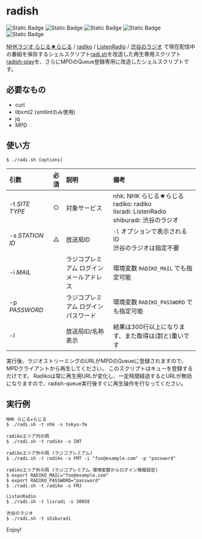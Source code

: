 # radish
![Static Badge](https://img.shields.io/badge/-RaspberryPi-A22846?logo=raspberrypi&logoColor=white)
 ![Static Badge](https://img.shields.io/badge/-Raspi_Audio-red) ![Static Badge](https://img.shields.io/badge/-MPD-brightgreen)
 ![Static Badge](https://img.shields.io/badge/GNU_Bash-4EAA25?logo=gnubash&logoColor=white) ![Static Badge](https://img.shields.io/badge/license-MIT-blue) 

[NHKラジオ らじる★らじる](https://www.nhk.or.jp/radio/) / [radiko](http://radiko.jp/) / [ListenRadio](http://listenradio.jp/) / [渋谷のラジオ](https://shiburadi.com/) で現在配信中の番組を保存するシェルスクリプト[radi.sh](https://github.com/uru2/radish)を改造した再生専用スクリプト[radish-play](https://github.com/jg1uaa/radish-play)を、さらにMPDのQueue登録専用に改造したシェルスクリプトです。


## 必要なもの
- curl
- libxml2 (xmllintのみ使用)
- jq
- MPD


## 使い方
```
$ ./radi.sh [options]
```

| 引数 | 必須 |説明 |備考 |
|:-|:-:|:-|:-|
|-t _SITE TYPE_|○|対象サービス|nhk: NHK らじる★らじる<br>radiko: radiko<br>lisradi: ListenRadio<br>shiburadi: 渋谷のラジオ
|-s _STATION ID_|△|放送局ID|`-l` オプションで表示されるID<br>渋谷のラジオは指定不要|
|-i _MAIL_||ラジコプレミアム ログインメールアドレス|環境変数 `RADIKO_MAIL` でも指定可能|
|-p _PASSWORD_||ラジコプレミアム ログインパスワード|環境変数 `RADIKO_PASSWORD` でも指定可能|
|-l||放送局ID/名称表示|結果は300行以上になります、また取得は(割と)重いです|

実行後、ラジオストリーミングのURLがMPDのQueueに登録されますので、MPDクライアントから再生してください。
このスクリプトはキューを登録するだけです。
Radikoは常に再生用URLが変化し、一定時間経過するとURLが無効になりますので、radish-queue実行後すぐに再生操作を行なってください。

## 実行例
```
NHK らじる★らじる
$ ./radi.sh -t nhk -s tokyo-fm
```

```
radikoエリア内の局
$ ./radi.sh -t radiko -s INT
```

```
radikoエリア外の局 (ラジコプレミアム)
$ ./radi.sh -t radiko -s FMT -i "foo@example.com" -p "password"
```

```
radikoエリア外の局 (ラジコプレミアム 環境変数からログイン情報設定)
$ export RADIKO_MAIL="foo@example.com"
$ export RADIKO_PASSWORD="password"
$ ./radi.sh -t radiko -s FMJ
```

```
ListenRadio
$ ./radi.sh -t lisradi -s 30058
```

```
渋谷のラジオ
$ ./radi.sh -t shiburadi
```

Enjoy!

